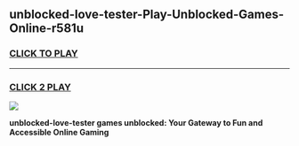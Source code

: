 
## unblocked-love-tester-Play-Unblocked-Games-Online-r581u
<h3>
<a href="https://premium76.site?title=unblocked-love-tester&ref=25A">CLICK TO PLAY</a></h3>
<hr>

<h3>
<a href="https://premium76.site?title=unblocked-love-tester&ref=25A">CLICK 2 PLAY</a>
  
</h3>

<a href="https://premium76.site?title=unblocked-love-tester&ref=25A"><img src="https://clearcache.store/games.png"></a>


**unblocked-love-tester games unblocked: Your Gateway to Fun and Accessible Online Gaming**
